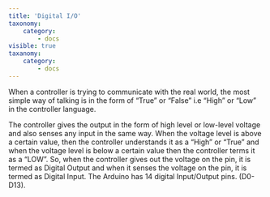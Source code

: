 ```yaml
---
title: 'Digital I/O'
taxonomy:
    category:
        - docs
visible: true
taxanomy:
    category:
        - docs
---
```


When a controller is trying to communicate with the real world, the most simple way of talking is in the form of “True” or “False” i.e “High” or “Low” in the controller language.  

The controller gives the output in the form of high level or low-level voltage and also senses any input in the same way. When the voltage level is above a certain value, then the controller understands it as a “High” or “True” and when the voltage level is below a certain value then the controller terms it as a “LOW”. So, when the controller gives out the voltage on the pin, it is termed as Digital Output and when it senses the voltage on the pin, it is termed as Digital Input. The Arduino has 14 digital Input/Output pins. (D0-D13). 
